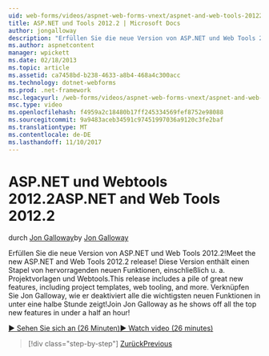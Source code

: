 ```yaml
---
uid: web-forms/videos/aspnet-web-forms-vnext/aspnet-and-web-tools-20122
title: ASP.NET und Tools 2012.2 | Microsoft Docs
author: jongalloway
description: "Erfüllen Sie die neue Version von ASP.NET und Web Tools 2012.2! Diese Version enthält einen Stapel von hervorragenden neuen Funktionen, einschließlich u. a. Projektvorlagen und Webtools. Brown..."
ms.author: aspnetcontent
manager: wpickett
ms.date: 02/18/2013
ms.topic: article
ms.assetid: ca7458bd-b238-4633-a8b4-468a4c300acc
ms.technology: dotnet-webforms
ms.prod: .net-framework
msc.legacyurl: /web-forms/videos/aspnet-web-forms-vnext/aspnet-and-web-tools-20122
msc.type: video
ms.openlocfilehash: f4959a2c18480b17ff245334569fef8752e98088
ms.sourcegitcommit: 9a9483aceb34591c97451997036a9120c3fe2baf
ms.translationtype: MT
ms.contentlocale: de-DE
ms.lasthandoff: 11/10/2017
---
```

<a name="aspnet-and-web-tools-20122"></a><span data-ttu-id="6aa35-105">ASP.NET und Webtools 2012.2</span><span class="sxs-lookup"><span data-stu-id="6aa35-105">ASP.NET and Web Tools 2012.2</span></span>
====================
<span data-ttu-id="6aa35-106">durch [Jon Galloway](https://github.com/jongalloway)</span><span class="sxs-lookup"><span data-stu-id="6aa35-106">by [Jon Galloway](https://github.com/jongalloway)</span></span>

<span data-ttu-id="6aa35-107">Erfüllen Sie die neue Version von ASP.NET und Web Tools 2012.2!</span><span class="sxs-lookup"><span data-stu-id="6aa35-107">Meet the new ASP.NET and Web Tools 2012.2 release!</span></span> <span data-ttu-id="6aa35-108">Diese Version enthält einen Stapel von hervorragenden neuen Funktionen, einschließlich u. a. Projektvorlagen und Webtools.</span><span class="sxs-lookup"><span data-stu-id="6aa35-108">This release includes a pile of great new features, including project templates, web tooling, and more.</span></span> <span data-ttu-id="6aa35-109">Verknüpfen Sie Jon Galloway, wie er deaktiviert alle die wichtigsten neuen Funktionen in unter eine halbe Stunde zeigt!</span><span class="sxs-lookup"><span data-stu-id="6aa35-109">Join Jon Galloway as he shows off all the top new features in under a half an hour!</span></span>

[<span data-ttu-id="6aa35-110">&#9654; Sehen Sie sich an (26 Minuten)</span><span class="sxs-lookup"><span data-stu-id="6aa35-110">&#9654; Watch video (26 minutes)</span></span>](https://channel9.msdn.com/Blogs/ASP-NET-Site-Videos/aspnet-and-web-tools-20122)

>[!div class="step-by-step"]
[<span data-ttu-id="6aa35-111">Zurück</span><span class="sxs-lookup"><span data-stu-id="6aa35-111">Previous</span></span>](getting-started-with-the-next-version-of-aspnet.md)
